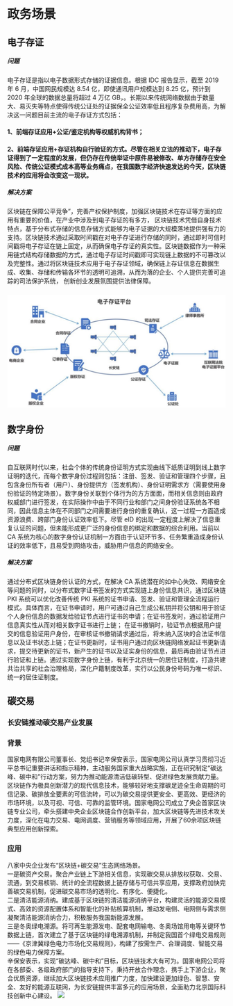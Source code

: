 # 政务场景


## 电子存证

##### 问题
电子存证是指以电子数据形式存储的证据信息。根据 IDC 报告显示，截至 2019 年 6 月，中国网民规模达 8.54 亿，即使通讯用户规模达到 8.25 亿，预计到 2020 年全球的数据总量将超过 4 万亿 GB，。长期以来传统网络数据由于数量大、易灭失等特点使得传统公证处的证据保全公证效率低且程序复杂费用高，为解决这一问题目前主流的电子存证方式包括：
#### 1、前端存证应用+公证/鉴定机构等权威机构背书；
#### 2、前端存证应用+存证机构自行验证的方式。尽管在相关立法的推动下，电子存证得到了一定程度的发展，但仍存在传统举证中原件易被修改、单方存储存在安全风险、传统公证模式成本高等业务痛点，在我国数字经济快速发达的今天，区块链技术的应用将会改变这一现状。

##### 解决方案
区块链在保障公平竞争”，完善产权保护制度，加强区块链技术在存证等方面的应用有重要的价值，在产业中涉及到电子存证的有多方，
区块链技术凭借自身技术特点，基于分布式存储的信息存储方式能够为电子证据的大规模落地提供强有力的支持。区块链技术通过采取时间戳在对电子存证进行存储的同时，通过即时可信时间戳将电子存证在链上固定，从而确保电子存证的真实性。区块链数据作为一种采用链式结构存储数据的方式，通过电子存证时间戳即可实现链上数据的不可篡改以及完整性。通过将区块链技术应用于电子存证领域，确保链上存证信息在数据生成、收集、存储和传输各环节的透明可追溯，从而为落的企业、个人提供完善可追踪的司法保护系统， 创新创业发展氛围提供法律保障。
### 
<img src="./docs/images/政务场景-电子存证.png" />

## 数字身份
##### 问题
自互联网时代以来，社会个体的传统身份证明方式实现由线下纸质证明到线上数字证明的迭代，而每个数字身份过程则包括：注册、签发、验证和管理四个步骤，且包含身份所有者（用户）、身份提供方（签发机构）、身份证明需求方（需要使用身份验证的特定场景）。数字身份关联到个体行为的方方面面，而相关信息则由政府权威部门进行签发，在实际操作中由于不同行业和部门之间身份验证系统各不相同，因此信息主体在不同部门之间需要进行身份的重复确认，这一过程一方面造成资源浪费、跨部门身份认证效率低下。尽管 eID 的出现一定程度上解决了信息重复认证的问题，但未能形成更广泛的身份信息的绑定和数据的综合利用。当前以 CA 系统为核心的数字身份认证机制一方面由于认证环节多、任务繁重造成身份认证的效率低下，且易受到网络攻击，威胁用户信息的网络安全。
##### 解决方案
通过分布式区块链身份认证的方式，在解决 CA 系统潜在的如中心失效、网络安全等问题的同时，以分布式数字证书签发的方式实现链上身份信息共识，通过区块链 PKI 系统可以优化改善传统 PKI 系统的证书申请、签发、验证和管理全流程运行模式。具体而言，在证书申请时，用户可通过自己生成公私钥并将公钥和用于验证个人身份信息的数据发给验证节点进行证书的申请；在证书签发时，通过验证用户信息真实性从而对相关数字证书进行上链； 在证书撤销时，验证节点根据用户提交的信息验证用户身份，在审核证书撤销请求通过后，将未纳入区块的合法证书信息以及证书状态上链；在证书更新时，证书用户通过向区块链网络发起证书更新请求，提交待更新的证书，新产生的证书以及证实身份的信息，最后再由验证节点进行验证和上链。通过实现数字身份上链，有利于北京统一的居住证制度，打造共建共治共享的社会治理格局，深化户籍制度改革，实行以公民身份号码为唯一标识、统一的居住证制度。



## 碳交易

### 长安链推动碳交易产业发展

### 背景

国家电网有限公司董事长、党组书记辛保安表示，国家电网公司认真学习贯彻习近平总书记重要讲话和指示精神，主动服务国家重大战略实施，正在研究制定“碳达峰、碳中和”行动方案，努力为推动能源清洁低碳转型、促进绿色发展贡献力量。区块链作为极具创新潜力的现代信息技术，能够较好地支撑碳足迹全生命周期的可信记录、碳排放全要素的可信流转，可以为碳交易提供更安全、更高效、更经济的市场环境，以及可视、可信、可靠的监管环境。国家电网公司成立了央企首家区块链专业公司，牵头搭建中央企业区块链合作创新平台，加大区块链等先进技术攻关力度，深化在电力交易、电网调度、营销服务等领域应用，开展了60余项区块链典型应用创新探索。

### 应用

八家中央企业发布“区块链+碳交易”生态网络场景。
<br/>一是碳资产交易。聚合产业链上下游相关信息，实现碳交易从排放权获取、交易、流通，到交易核销、统计的全流程数据上链存储与可信共享应用，支撑政府加快完善碳交易机制，促进碳交易市场的透明化、有序化、便捷化。
<br/>二是清洁能源消纳。建成基于区块链的清洁能源消纳平台，构建灵活的能源交易模式、高效的资源配置体系和智能化的补贴核算机制，推动发电侧、电网侧与需求侧凝聚清洁能源消纳合力，积极服务我国新能源发展。
<br/>三是冬奥绿电溯源。将可再生能源发电、配套电网输电、冬奥场馆用电等关键环节数据上链，首次建立了基于区块链的绿电溯源机制，并制定我国首个绿电交易规则——《京津冀绿色电力市场化交易规则》，构建了按需生产、合理调度、智能交易的绿色电力保障方案。
<br/>辛保安表示，实现“碳达峰、碳中和”目标，区块链技术大有可为。国家电网公司将在各部委、各级政府部门的指导支持下，秉持开放合作理念，携手上下游企业，聚合优质资源，继续加大区块链技术应用推广力度，加快建设更加绿色、智慧、安全、友好的能源互联网，为长安链提供丰富多元的应用场景，全面助力北京国际科技创新中心建设。
<img src="/Users/cao/docs/readthedocs/docs/usecase/docs/images/应用场景-碳交易.png" />

